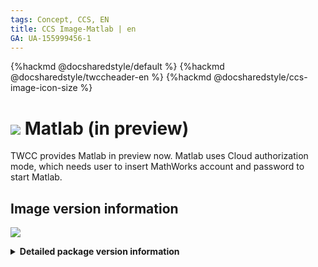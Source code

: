```yaml
---
tags: Concept, CCS, EN
title: CCS Image-Matlab | en
GA: UA-155999456-1
---
```


{%hackmd @docsharedstyle/default %}
{%hackmd @docsharedstyle/twccheader-en %}
{%hackmd @docsharedstyle/ccs-image-icon-size %}

# <img class="ccsimgicon" src="https://cos.twcc.ai/SYS-MANUAL/uploads/upload_3022d6e6790c870e499eac8e2c77d53c.png"> Matlab (in preview)

TWCC provides Matlab in preview now. Matlab uses Cloud authorization mode, which needs user to insert MathWorks account and password to start Matlab.

## <i class="fa fa-sticky-note" aria-hidden="true"></i> <span class="ccsimglist">Image version information</span>

![](https://cos.twcc.ai/SYS-MANUAL/uploads/upload_faf2098475659395c921f9379df6acf7.png)



<details class="docspoiler">

<summary><b>Detailed package version information</b></summary>

- [NGC Matlab](https://ngc.nvidia.com/catalog/containers/partners:matlab) 

</details>

